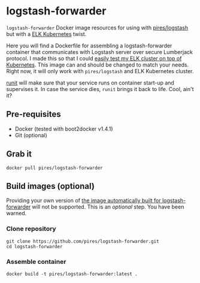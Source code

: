 
# logstash-forwarder
```logstash-forwarder``` Docker image resources for using with [pires/logstash](http://github.com/pires/logstash) but with a [ELK Kubernetes](https://github.com/pires/kubernetes-elk-cluster) twist.

Here you will find a Dockerfile for assembling a logstash-forwarder container that communicates with Logstash server over secure Lumberjack protocol. I made this so that I could [easily test my ELK cluster on top of Kubernetes](https://github.com/pires/kubernetes-elk-cluster).
This image can and should be changed to match your needs. Right now, it will only work with ```pires/logstash``` and ELK Kubernetes cluster.

[runit](http://smarden.org/runit/) will make sure that your service runs on container start-up and supervises it. In case the service dies, ```runit``` brings it back to life. Cool, ain't it?

## Pre-requisites

* Docker (tested with boot2docker v1.4.1)
* Git (optional)

## Grab it

```
docker pull pires/logstash-forwarder
```

## Build images (optional)

Providing your own version of [the image automatically built for logstash-forwarder](https://registry.hub.docker.com/u/pires/logstash-forwarder) will not be supported. This is an *optional* step. You have been warned.

### Clone repository

```
git clone https://github.com/pires/logstash-forwarder.git
cd logstash-forwarder
```

### Assemble container

```
docker build -t pires/logstash-forwarder:latest .
```
